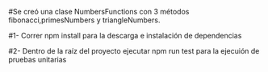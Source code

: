 #Se creó una clase NumbersFunctions con 3 métodos fibonacci,primesNumbers y triangleNumbers.

#1- Correr npm install para la descarga e instalación de dependencias

#2- Dentro de la raíz del proyecto ejecutar npm run test para la ejecuión de pruebas unitarias

